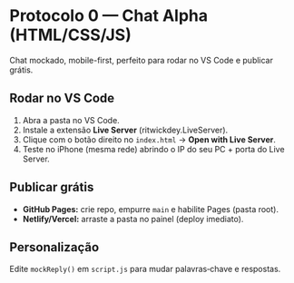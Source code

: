 # Protocolo 0 — Chat Alpha (HTML/CSS/JS)
Chat mockado, mobile-first, perfeito para rodar no VS Code e publicar grátis.

## Rodar no VS Code
1. Abra a pasta no VS Code.
2. Instale a extensão **Live Server** (ritwickdey.LiveServer).
3. Clique com o botão direito no `index.html` → **Open with Live Server**.
4. Teste no iPhone (mesma rede) abrindo o IP do seu PC + porta do Live Server.

## Publicar grátis
- **GitHub Pages:** crie repo, empurre `main` e habilite Pages (pasta root).
- **Netlify/Vercel:** arraste a pasta no painel (deploy imediato).

## Personalização
Edite `mockReply()` em `script.js` para mudar palavras‑chave e respostas.
